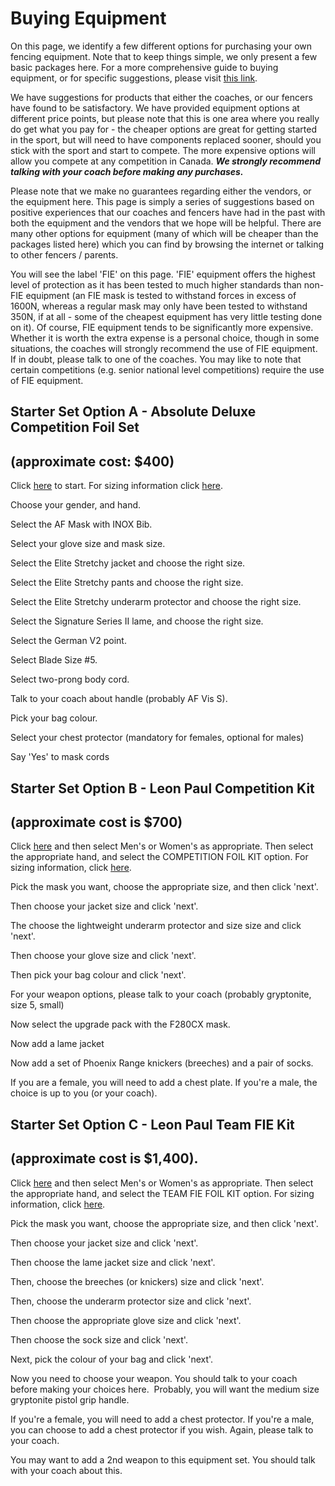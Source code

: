 # Buying Equipment

On this page, we identify a few different options for purchasing your own fencing equipment. Note that to keep things simple, we only present a few basic packages here. For a more comprehensive guide to buying equipment, or for specific suggestions, please visit [this link](http://www.westdalefencing.com/shopping-guide/).

We have suggestions for products that either the coaches, or our fencers have found to be satisfactory. We have provided equipment options at different price points, but please note that this is one area where you really do get what you pay for - the cheaper options are great for getting started in the sport, but will need to have components replaced sooner, should you stick with the sport and start to compete. The more expensive options will allow you compete at any competition in Canada. _**We strongly recommend talking with your coach before making any purchases.**_

Please note that we make no guarantees regarding either the vendors, or the equipment here. This page is simply a series of suggestions based on positive experiences that our coaches and fencers have had in the past with both the equipment and the vendors that we hope will be helpful. There are many other options for equipment (many of which will be cheaper than the packages listed here) which you can find by browsing the internet or talking to other fencers / parents.

You will see the label 'FIE' on this page. 'FIE' equipment offers the highest level of protection as it has been tested to much higher standards than non-FIE equipment (an FIE mask is tested to withstand forces in excess of 1600N, whereas a regular mask may only have been tested to withstand 350N, if at all - some of the cheapest equipment has very little testing done on it). Of course, FIE equipment tends to be significantly more expensive. Whether it is worth the extra expense is a personal choice, though in some situations, the coaches will strongly recommend the use of FIE equipment. If in doubt, please talk to one of the coaches. You may like to note that certain competitions (e.g. senior national level competitions) require the use of FIE equipment.

## Starter Set Option A - Absolute Deluxe Competition Foil Set

## (approximate cost: $400)

Click [here](http://www.absolutefencinggear.com/shopping/product_info.php/products_id/1087/cPath/62?osCsid=qfl61h4313gv1ac2oh0cammon3) to start. For sizing information click [here](http://www.absolutefencinggear.com/shopping/sizinghelp.php?osCsid=qfl61h4313gv1ac2oh0cammon3).

Choose your gender, and hand.

Select the AF Mask with INOX Bib.

Select your glove size and mask size.

Select the Elite Stretchy jacket and choose the right size.

Select the Elite Stretchy pants and choose the right size.

Select the Elite Stretchy underarm protector and choose the right size.

Select the Signature Series II lame, and choose the right size.

Select the German V2 point.

Select Blade Size #5.

Select two-prong body cord.

Talk to your coach about handle (probably AF Vis S).

Pick your bag colour.

Select your chest protector (mandatory for females, optional for males)

Say 'Yes' to mask cords

## Starter Set Option B - Leon Paul Competition Kit

## (approximate cost is $700)

Click [here](http://www.leonpaulusa.com/acatalog/Fencing_Starter_Kits.html) and then select Men's or Women's as appropriate. Then select the appropriate hand, and select the COMPETITION FOIL KIT option. For sizing information, click [here](http://www.leonpaul.com/sizing/sizing_landing_page.html).

Pick the mask you want, choose the appropriate size, and then click 'next'.

Then choose your jacket size and click 'next'.

The choose the lightweight underarm protector and size size and click 'next'.

Then choose your glove size and click 'next'.

Then pick your bag colour and click 'next'.

For your weapon options, please talk to your coach (probably gryptonite, size 5, small)

Now select the upgrade pack with the F280CX mask.

Now add a lame jacket

Now add a set of Phoenix Range knickers (breeches) and a pair of socks.

If you are a female, you will need to add a chest plate. If you're a male, the choice is up to you (or your coach).

## Starter Set Option C - Leon Paul Team FIE Kit

## (approximate cost is $1,400).

Click [here](http://www.leonpaulusa.com/acatalog/Fencing_Starter_Kits.html) and then select Men's or Women's as appropriate. Then select the appropriate hand, and select the TEAM FIE FOIL KIT option. For sizing information, click [here](http://www.leonpaul.com/sizing/sizing_landing_page.html).

Pick the mask you want, choose the appropriate size, and then click 'next'.

Then choose your jacket size and click 'next'.

Then choose the lame jacket size and click 'next'.

Then, choose the breeches (or knickers) size and click 'next'.

Then, choose the underarm protector size and click 'next'.

Then choose the appropriate glove size and click 'next'.

Then choose the sock size and click 'next'.

Next, pick the colour of your bag and click 'next'.

Now you need to choose your weapon. You should talk to your coach before making your choices here.  Probably, you will want the medium size gryptonite pistol grip handle.

If you're a female, you will need to add a chest protector. If you're a male, you can choose to add a chest protector if you wish. Again, please talk to your coach.

You may want to add a 2nd weapon to this equipment set. You should talk with your coach about this.
